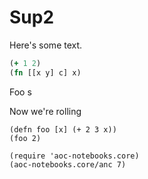 # Sup2

Here's some text.

```clojure
(+ 1 2)
(fn [[x y] c] x)
```

Foo
s

Now we're rolling

```
(defn foo [x] (+ 2 3 x))
(foo 2)
```

```
(require 'aoc-notebooks.core)
(aoc-notebooks.core/anc 7)
```
